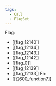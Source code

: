 ```yaml
---
tags:
  - Call
  - FlagSet
---
```

Flag:
- [[flag_12140]]
- [[flag_12134]]
- [[flag_12143]]
- [[flag_12142]]
- [[flag_0]]
- [[flag_12139]]
- [[flag_12133]]
Fn:
- [[t2600_function7]]
